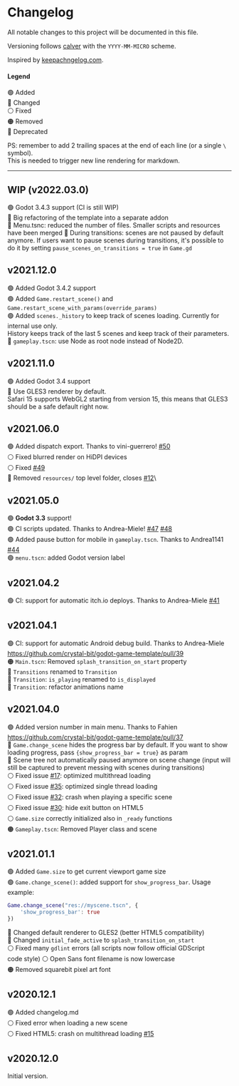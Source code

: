 # Changelog

All notable changes to this project will be documented in this file.

Versioning follows [calver](https://calver.org/) with the `YYYY-MM-MICRO` scheme.

Inspired by [keepachngelog.com](https://keepachangelog.com/en/1.0.0/).

#### Legend

🟢 Added\
🔵 Changed\
⚪ Fixed\
🟠 Removed\
🔴 Deprecated

PS: remember to add 2 trailing spaces at the end of each line (or a single `\` symbol).\
This is needed to trigger new line rendering for markdown.

---

## WIP (v2022.03.0)

🟢 Godot 3.4.3 support (CI is still WIP) \
🔵 Big refactoring of the template into a separate addon \
🔵 Menu.tsnc: reduced the number of files. Smaller scripts and resources have
been merged
🔵 During transitions: scenes are not paused by default anymore. If users
want to pause scenes during transitions, it's possible to do it by setting
`pause_scenes_on_transitions = true` in `Game.gd`

## v2021.12.0

🟢 Added Godot 3.4.2 support \
🟢 Added `Game.restart_scene()` and `Game.restart_scene_with_params(override_params)` \
🟢 Added `scenes._history` to keep track of scenes loading. Currently for internal use only. \
History keeps track of the last 5 scenes and keep track of their parameters. \
🔵 `gameplay.tscn`: use Node as root node instead of Node2D.

## v2021.11.0

🟢 Added Godot 3.4 support \
🔵 Use GLES3 renderer by default. \
Safari 15 supports WebGL2 starting from version 15, this means that
GLES3 should be a safe default right now.

## v2021.06.0

🟢 Added dispatch export. Thanks to vini-guerrero! [#50][pr50] \
⚪ Fixed blurred render on HiDPI devices\
⚪ Fixed [#49][i49]\
🔵 Removed `resources/` top level folder, closes [#12][i12]\

[pr50]: https://github.com/crystal-bit/godot-game-template/pull/50
[i12]: https://github.com/crystal-bit/godot-game-template/issues/12
[i49]: https://github.com/crystal-bit/godot-game-template/issues/49

## v2021.05.0

🟢 **Godot 3.3** support!\
🟢 CI scripts updated. Thanks to Andrea-Miele! [#47][pr47] [#48][pr48] \
🟢 Added pause button for mobile in `gameplay.tscn`. Thanks to Andrea1141 [#44][pr44] \
🟢 `menu.tscn`: added Godot version label

[pr44]: https://github.com/crystal-bit/godot-game-template/pull/44
[pr47]: https://github.com/crystal-bit/godot-game-template/pull/47
[pr48]: https://github.com/crystal-bit/godot-game-template/pull/48

## v2021.04.2

🟢 CI: support for automatic itch.io deploys. Thanks to Andrea-Miele [#41][pr41]

[pr41]: https://github.com/crystal-bit/godot-game-template/pull/41

## v2021.04.1

🟢 CI: support for automatic Android debug build. Thanks to Andrea-Miele https://github.com/crystal-bit/godot-game-template/pull/39 \
🟠 `Main.tscn`: Removed `splash_transition_on_start` property\
🔵 `Transitions` renamed to `Transition`\
🔵 `Transition`: `is_playing` renamed to `is_displayed`\
🔵 `Transition`: refactor animations name

## v2021.04.0

🟢 Added version number in main menu. Thanks to Fahien https://github.com/crystal-bit/godot-game-template/pull/37 \
🔵 `Game.change_scene` hides the progress bar by default. If you want to show
loading progress, pass `{show_progress_bar = true}` as param\
🔵 Scene tree not automatically paused anymore on scene change (input will still be captured to prevent messing with scenes during transitions)\
⚪ Fixed issue [#17][i17]: optimized multithread loading\
⚪ Fixed issue [#35][i35]: optimized single thread loading\
⚪ Fixed issue [#32][i32]: crash when playing a specific scene\
⚪ Fixed issue [#30][i30]: hide exit button on HTML5\
⚪ `Game.size` correctly initialized also in `_ready` functions\
🟠 `Gameplay.tscn`: Removed Player class and scene

[i17]: https://github.com/crystal-bit/godot-game-template/issues/17
[i35]: https://github.com/crystal-bit/godot-game-template/issues/35
[i32]: https://github.com/crystal-bit/godot-game-template/issues/32
[i30]: https://github.com/crystal-bit/godot-game-template/issues/30

## v2021.01.1

🟢 Added `Game.size` to get current viewport game size\
🟢 `Game.change_scene()`: added support for `show_progress_bar`. Usage example:

```gd
Game.change_scene("res://myscene.tscn", {
    'show_progress_bar': true
})
```

🔵 Changed default renderer to GLES2 (better HTML5 compatibility)\
🔵 Changed `initial_fade_active` to `splash_transition_on_start`\
⚪ Fixed many `gdlint` errors (all scripts now follow official GDScript\
code style)
⚪ Open Sans font filename is now lowercase\
🟠 Removed squarebit pixel art font

## v2020.12.1

🟢 Added changelog.md\
⚪ Fixed error when loading a new scene\
⚪ Fixed HTML5: crash on multithread loading [#15](https://github.com/crystal-bit/godot-game-template/issues/15)

## v2020.12.0

Initial version.
